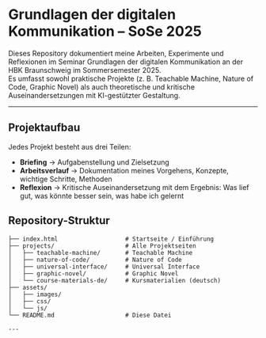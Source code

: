# Grundlagen der digitalen Kommunikation – SoSe 2025

Dieses Repository dokumentiert meine Arbeiten, Experimente und Reflexionen im Seminar Grundlagen der digitalen Kommunikation an der HBK Braunschweig im Sommersemester 2025.  
Es umfasst sowohl praktische Projekte (z. B. Teachable Machine, Nature of Code, Graphic Novel) als auch theoretische und kritische Auseinandersetzungen mit KI-gestützter Gestaltung.

---

## Projektaufbau

Jedes Projekt besteht aus drei Teilen:

- **Briefing** → Aufgabenstellung und Zielsetzung  
- **Arbeitsverlauf** → Dokumentation meines Vorgehens, Konzepte, wichtige Schritte, Methoden  
- **Reflexion** → Kritische Auseinandersetzung mit dem Ergebnis: Was lief gut, was könnte besser sein, was habe ich gelernt  


## Repository-Struktur

```text
├── index.html                   # Startseite / Einführung
├── projects/                    # Alle Projektseiten
│   ├── teachable-machine/       # Teachable Machine
│   ├── nature-of-code/          # Nature of Code
│   ├── universal-interface/     # Universal Interface
│   ├── graphic-novel/           # Graphic Novel
│   └── course-materials-de/     # Kursmaterialien (deutsch)
├── assets/                     
│   ├── images/
│   ├── css/
│   └── js/
└── README.md                    # Diese Datei

---
